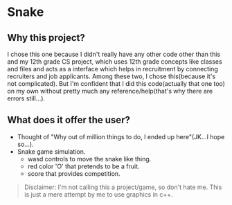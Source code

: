# Snake
## Why this project?
I chose this one because I didn't really have any other code other than this and my 12th grade CS project, which uses 12th grade concepts like classes and files and acts as a interface which helps in recruitment by connecting recruiters and job applicants. Among these two, I chose this(because it's not complicated). But I'm confident that I did this code(actually that one too) on my own without pretty much any reference/help(that's why there are errors still...).
## What does it offer the user?
* Thought of "Why out of million things to do, I ended up here"(JK...I hope so...).
* Snake game simulation.
  * wasd controls to move the snake like thing.
  * red color 'O' that pretends to be a fruit.
  * score that provides competition.
> Disclaimer: I'm not calling this a project/game, so don't hate me. This is just a mere attempt by me to use graphics in c++.  
